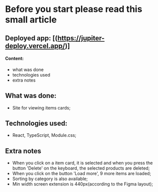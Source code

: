 # Before you start please read this small article

## Deployed app: [(https://jupiter-deploy.vercel.app/)]

#### Content:
* what was done
* technologies used
* extra notes

## What was done:
* Site for viewing items cards;
## Technologies used:
* React, TypeScript, Module.css;
## Extra notes
* When you click on a item card, it is selected and when you press the button 'Delete' on the keyboard, the selected products are deleted;
* When you click on the button 'Load more', 9 more items are loaded;
* Sorting by category is also available;
* Min width screen extension is 440px(according to the Figma layout);
